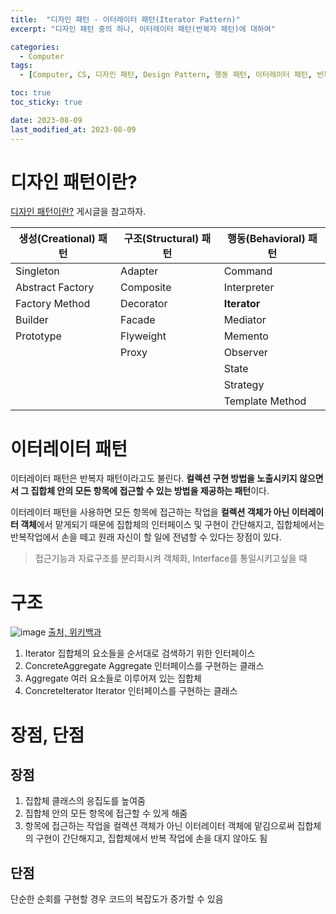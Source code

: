 ```yaml
---
title:  "디자인 패턴 - 이터레이터 패턴(Iterator Pattern)"
excerpt: "디자인 패턴 중의 하나, 이터레이터 패턴(반복자 패턴)에 대하여"

categories:
  - Computer
tags:
  - [Computer, CS, 디자인 패턴, Design Pattern, 행동 패턴, 이터레이터 패턴, 반복자 패턴, Iterator Pattern]

toc: true
toc_sticky: true

date: 2023-08-09
last_modified_at: 2023-08-09
---
```


# 디자인 패턴이란?
[디자인 패턴이란?](https://98tech-savvy.github.io/computer/CS-Design-Pattern/) 게시글을 참고하자.

|생성(Creational) 패턴|구조(Structural) 패턴|행동(Behavioral) 패턴|
|--|--|--|
|Singleton|Adapter|Command|
|Abstract Factory|Composite|Interpreter|
|Factory Method|Decorator|**Iterator**|
|Builder|Facade|Mediator|
|Prototype|Flyweight|Memento|
||Proxy|Observer|
|||State|
|||Strategy|
|||Template Method|

# 이터레이터 패턴
이터레이터 패턴은 반복자 패턴이라고도 불린다. **컬렉션 구현 방법을 노출시키지 않으면서 그 집합체 안의 모든 항목에 접근할 수 있는 방법을 제공하는 패턴**이다.

이터레이터 패턴을 사용하면 모든 항목에 접근하는 작업을 **컬렉션 객체가 아닌 이터레이터 객체**에서 맡게되기 때문에 집합체의 인터페이스 및 구현이 간단해지고, 집합체에서는 반복작업에서 손을 떼고 원래 자신이 할 일에 전념할 수 있다는 장점이 있다.

> 접근기능과 자료구조를 분리화시켜 객체화, Interface를 통일시키고싶을 때

# 구조
![image](https://github.com/98tech-savvy/98tech-savvy.github.io/assets/128434645/6af5ba88-f66e-40e4-a464-1dcfc86480e4)
[출처, 위키백과](https://en.wikipedia.org/wiki/Iterator_pattern)

1. Iterator
집합체의 요소들을 순서대로 검색하기 위한 인터페이스
2. ConcreteAggregate
Aggregate 인터페이스를 구현하는 클래스
3. Aggregate
여러 요소들로 이루어져 있는 집합체
4. ConcreteIterator
Iterator 인터페이스를 구현하는 클래스

# 장점, 단점
## 장점
1. 집합체 클래스의 응집도를 높여줌
2. 집합체 안의 모든 항목에 접근할 수 있게 해줌
3. 항목에 접근하는 작업을 컬렉션 객체가 아닌 이터레이터 객체에 맡김으로써 집합체의 구현이 간단해지고, 집합체에서 반복 작업에 손을 대지 않아도 됨

## 단점
단순한 순회를 구현할 경우 코드의 복잡도가 증가할 수 있음